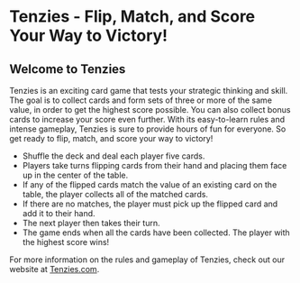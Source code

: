 # Tenzies - Flip, Match, and Score Your Way to Victory!
## Welcome to Tenzies

Tenzies is an exciting card game that tests your strategic thinking and skill. The goal is to collect cards and form sets of three or more of the same value, in order to get the highest score possible. You can also collect bonus cards to increase your score even further. With its easy-to-learn rules and intense gameplay, Tenzies is sure to provide hours of fun for everyone. So get ready to flip, match, and score your way to victory! 

- Shuffle the deck and deal each player five cards.
- Players take turns flipping cards from their hand and placing them face up in the center of the table.
- If any of the flipped cards match the value of an existing card on the table, the player collects all of the matched cards.
- If there are no matches, the player must pick up the flipped card and add it to their hand.
- The next player then takes their turn.
- The game ends when all the cards have been collected. The player with the highest score wins!

For more information on the rules and gameplay of Tenzies, check out our website at [Tenzies.com](https://tenzies.com/).